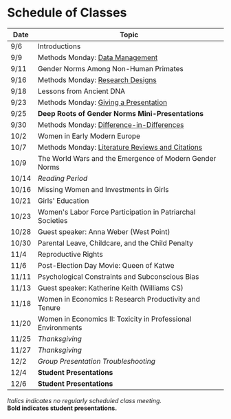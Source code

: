 # Schedule of Classes


|  Date  |  Topic  |
| ------------ | ------- |
| 9/6 | Introductions |
| 9/9 | Methods Monday:  [Data Management](ECON-460-MM1-handout.pdf) |
| 9/11 | Gender Norms Among Non-Human Primates |
| 9/16 | Methods Monday:  [Research Designs](ECON460-MM2-2024-09-15.pdf) |
| 9/18 | Lessons from Ancient DNA |
| 9/23 | Methods Monday:  [Giving a Presentation](ECON460-MM3.pdf) |
| 9/25 | **Deep Roots of Gender Norms Mini-Presentations** |
| 9/30 | Methods Monday:  [Difference-in-Differences](ECON460-MM4-handout.pdf) |
| 10/2 | Women in Early Modern Europe | 
| 10/7 | Methods Monday:  [Literature Reviews and Citations](ECON460-MM5-handout.pdf) |
| 10/9 | The World Wars and the Emergence of Modern Gender Norms  |
| 10/14 | _Reading Period_ |
| 10/16 | Missing Women and Investments in Girls |
| 10/21 | Girls' Education |
| 10/23 | Women's Labor Force Participation in Patriarchal Societies |
| 10/28 | Guest speaker:  Anna Weber (West Point) |
| 10/30 | Parental Leave, Childcare, and the Child Penalty |
| 11/4 | Reproductive Rights |
| 11/6 | Post-Election Day Movie:  Queen of Katwe |
| 11/11 | Psychological Constraints and Subconscious Bias  |
| 11/13 | Guest speaker:  Katherine Keith (Williams CS) |
| 11/18 | Women in Economics I: Research Productivity and Tenure  |
| 11/20 | Women in Economics II: Toxicity in Professional Environments  |
| 11/25 | _Thanksgiving_ |
| 11/27 | _Thanksgiving_ |
| 12/2 | _Group Presentation Troubleshooting_ |
| 12/4 | **Student Presentations** |
| 12/6 | **Student Presentations** |

_Italics indicates no regularly scheduled class meeting._  
**Bold indicates student presentations.**
